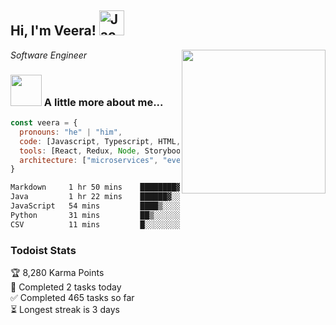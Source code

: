 <h2> Hi, I'm Veera! <img src="https://raw.githubusercontent.com/Tarikul-Islam-Anik/Animated-Fluent-Emojis/master/Emojis/Activities/Jack-O-Lantern.png" alt="Jack-O-Lantern" width="40" height="40" /></h2>
<img align='right' src="https://user-images.githubusercontent.com/74038190/213911110-aedbef38-a29f-4b6b-a65c-11608b4f75a5.gif" width="230">
<p><em>Software Engineer</em></p>


### <img src="https://user-images.githubusercontent.com/74038190/216656963-09118229-8a9e-4af0-910c-c37f35f2e210.gif" width="50"> A little more about me...  

```javascript
const veera = {
  pronouns: "he" | "him",
  code: [Javascript, Typescript, HTML, CSS, Ruby, Python, Java],
  tools: [React, Redux, Node, Storybook, Styled-Components, Jest, Docker],
  architecture: ["microservices", "event-driven", "design system pattern"]
}
```

<!--START_SECTION:waka-->

```txt
Markdown     1 hr 50 mins    ████████▓░░░░░░░░░░░░░░░░   35.07 %
Java         1 hr 22 mins    ██████▓░░░░░░░░░░░░░░░░░░   26.11 %
JavaScript   54 mins         ████▒░░░░░░░░░░░░░░░░░░░░   17.15 %
Python       31 mins         ██▒░░░░░░░░░░░░░░░░░░░░░░   09.90 %
CSV          11 mins         █░░░░░░░░░░░░░░░░░░░░░░░░   03.58 %
```

<!--END_SECTION:waka-->


### Todoist Stats

<!-- TODO-IST:START -->
🏆  8,280 Karma Points           
🌸  Completed 2 tasks today           
✅  Completed 465 tasks so far           
⏳  Longest streak is 3 days
<!-- TODO-IST:END -->
<!--
Profile views:
[![](https://visitcount.itsvg.in/api?id=veeravivekt&label=Profile%20Views&color=1&icon=2&pretty=false)](https://visitcount.itsvg.in)
-->
